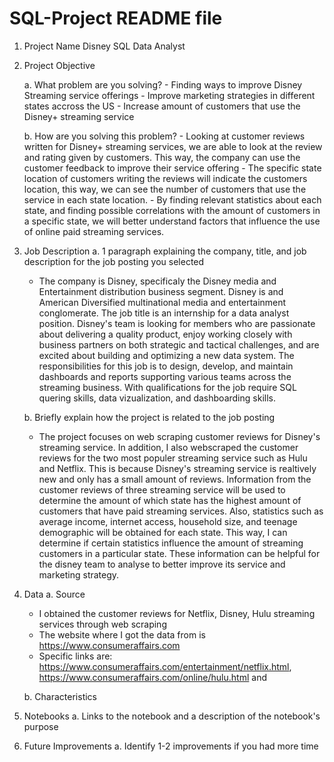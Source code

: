# SQL-Project README file 

1. Project Name
   Disney SQL Data Analyst

2. Project Objective

    a. What problem are you solving?
       - Finding ways to improve Disney Streaming service offerings
       - Improve marketing strategies in different states accross the US
       - Increase amount of customers that use the Disney+ streaming service 
       
    b. How are you solving this problem?
       - Looking at customer reviews written for Disney+ streaming services, we are able to look at the review and rating given by customers.
         This way, the company can use the customer feedback to improve their service offering
       - The specific state location of customers writing the reviews will indicate the customers location,
         this way, we can see the number of customers that use the service in each state location. 
       - By finding relevant statistics about each state, and finding possible correlations with the amount of customers in a specific state,
         we will better understand factors that influence the use of online paid streaming services.
    
3. Job Description
    a. 1 paragraph explaining the company, title, and job description for the job posting you selected
    
      - The company is Disney, specificaly the Disney media and Entertainment distribution business segment. 
        Disney is and American Diversified multinational media and entertainment conglomerate. The job title 
        is an internship for a data analyst position. Disney's team is looking for members who are passionate 
        about delivering a quality product, enjoy working closely with business partners on both strategic and 
        tactical challenges, and are excited about building and optimizing a new data system. The responsibilities 
        for this job is to design, develop, and maintain dashboards and reports supporting various teams across 
        the streaming business. With qualifications for the job require SQL quering skills, data vizualization, 
        and dashboarding skills. 
        
     
    b. Briefly explain how the project is related to the job posting
    
    - The project focuses on web scraping customer reviews for Disney's streaming service. In addition,
      I also webscraped the customer reviews for the two most populer streaming service such as Hulu and 
      Netflix. This is because Disney's streaming service is realtively new and only has a small amount of reviews. 
      Information from the customer reviews of three streaming service will be used to determine the amount of 
      which state has the highest amount of customers that have paid streaming services. Also, statistics such as 
      average income, internet access, household size, and teenage demographic will be obtained for each state. 
      This way, I can determine if certain statistics influence the amount of streaming customers in a particular state.
      These information can be helpful for the disney team to analyse to better improve its service and marketing strategy. 
       
4. Data
    a. Source
     - I obtained the customer reviews for Netflix, Disney, Hulu streaming services through web scraping
     - The website where I got the data from is https://www.consumeraffairs.com
     - Specific links are: https://www.consumeraffairs.com/entertainment/netflix.html, https://www.consumeraffairs.com/online/hulu.html
       and 
    
    b. Characteristics
    
5. Notebooks
    a. Links to the notebook and a description of the notebook's purpose
    
6. Future Improvements
    a. Identify 1-2 improvements if you had more time
